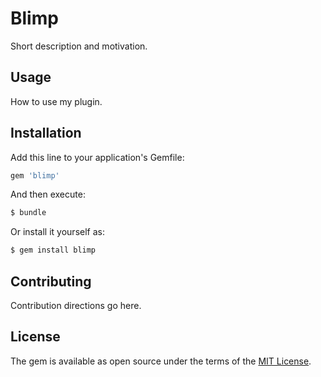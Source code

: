 # Blimp
Short description and motivation.

## Usage
How to use my plugin.

## Installation
Add this line to your application's Gemfile:

```ruby
gem 'blimp'
```

And then execute:
```bash
$ bundle
```

Or install it yourself as:
```bash
$ gem install blimp
```

## Contributing
Contribution directions go here.

## License
The gem is available as open source under the terms of the [MIT License](http://opensource.org/licenses/MIT).
